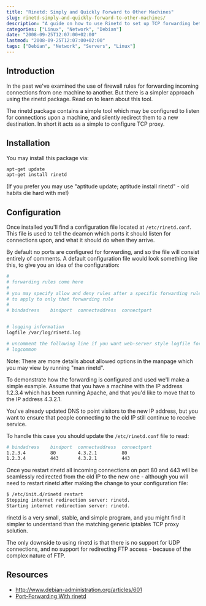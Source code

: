 ```yaml
---
title: "Rinetd: Simply and Quickly Forward to Other Machines"
slug: rinetd-simply-and-quickly-forward-to-other-machines/
description: "A guide on how to use Rinetd to set up TCP forwarding between machines without complex firewall rules."
categories: ["Linux", "Network", "Debian"]
date: "2008-09-25T12:07:00+02:00"
lastmod: "2008-09-25T12:07:00+02:00"
tags: ["Debian", "Network", "Servers", "Linux"]
---
```


## Introduction

In the past we've examined the use of firewall rules for forwarding incoming connections from one machine to another. But there is a simpler approach using the rinetd package. Read on to learn about this tool.

The rinetd package contains a simple tool which may be configured to listen for connections upon a machine, and silently redirect them to a new destination. In short it acts as a simple to configure TCP proxy.

## Installation

You may install this package via:

```bash
apt-get update
apt-get install rinetd
```

(If you prefer you may use "aptitude update; aptitude install rinetd" - old habits die hard with me!)

## Configuration

Once installed you'll find a configuration file located at `/etc/rinetd.conf`. This file is used to tell the deamon which ports it should listen for connections upon, and what it should do when they arrive.

By default no ports are configured for forwarding, and so the file will consist entirely of comments. A default configuration file would look something like this, to give you an idea of the configuration:

```bash
#
# forwarding rules come here
#
# you may specify allow and deny rules after a specific forwarding rule
# to apply to only that forwarding rule
#
# bindadress    bindport  connectaddress  connectport


# logging information
logfile /var/log/rinetd.log

# uncomment the following line if you want web-server style logfile format
# logcommon
```

Note: There are more details about allowed options in the manpage which you may view by running "man rinetd".

To demonstrate how the forwarding is configured and used we'll make a simple example. Assume that you have a machine with the IP address 1.2.3.4 which has been running Apache, and that you'd like to move that to the IP address 4.3.2.1.

You've already updated DNS to point visitors to the new IP address, but you want to ensure that people connecting to the old IP still continue to receive service.

To handle this case you should update the `/etc/rinetd.conf` file to read:

```bash
# bindadress    bindport  connectaddress  connectport
1.2.3.4         80        4.3.2.1         80
1.2.3.4         443       4.3.2.1         443
```

Once you restart rinetd all incoming connections on port 80 and 443 will be seamlessly redirected from the old IP to the new one - although you will need to restart rinetd after making the change to your configuration file:

```bash
$ /etc/init.d/rinetd restart
Stopping internet redirection server: rinetd.
Starting internet redirection server: rinetd.
```

rinetd is a very small, stable, and simple program, and you might find it simpler to understand than the matching generic iptables TCP proxy solution.

The only downside to using rinetd is that there is no support for UDP connections, and no support for redirecting FTP access - because of the complex nature of FTP.

## Resources
- http://www.debian-administration.org/articles/601
- [Port-Forwarding With rinetd](../../static/pdf/port-forwarding_with_rinetd_on_debian_etch.pdf)
